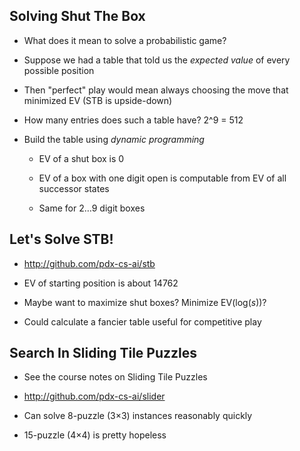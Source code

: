 ## Solving Shut The Box

* What does it mean to solve a probabilistic game?

* Suppose we had a table that told us the *expected value*
  of every possible position

* Then "perfect" play would mean always choosing the move
  that minimized EV (STB is upside-down)

* How many entries does such a table have? 2^9 = 512

* Build the table using *dynamic programming*

     * EV of a shut box is 0

     * EV of a box with one digit open is computable from EV
       of all successor states

     * Same for 2…9 digit boxes

## Let's Solve STB!

* http://github.com/pdx-cs-ai/stb

* EV of starting position is about 14762

* Maybe want to maximize shut boxes? Minimize EV(log(*s*))?

* Could calculate a fancier table useful for competitive play

## Search In Sliding Tile Puzzles

* See the course notes on Sliding Tile Puzzles

* http://github.com/pdx-cs-ai/slider

* Can solve 8-puzzle (3×3) instances reasonably quickly

* 15-puzzle (4×4) is pretty hopeless
